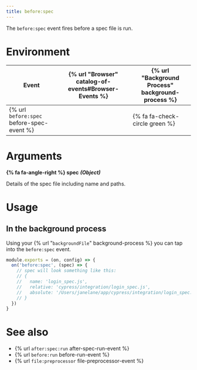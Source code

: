 ```yaml
---
title: before:spec
---
```


The `before:spec` event fires before a spec file is run.

# Environment

Event | {% url "Browser" catalog-of-events#Browser-Events %} | {% url "Background Process" background-process %}
--- | --- | ---
{% url `before:spec` before-spec-event %} | | {% fa fa-check-circle green %}

# Arguments

**{% fa fa-angle-right %} spec** ***(Object)***

Details of the spec file including name and paths.

# Usage

## In the background process

Using your {% url "`backgroundFile`" background-process %} you can tap into the `before:spec` event.

```javascript
module.exports = (on, config) => {
  on('before:spec', (spec) => {
    // spec will look something like this:
    // {
    //   name: 'login_spec.js',
    //   relative: 'cypress/integration/login_spec.js',
    //   absolute: '/Users/janelane/app/cypress/integration/login_spec.js',
    // }
  })
}
```

# See also

- {% url `after:spec:run` after-spec-run-event %}
- {% url `before:run` before-run-event %}
- {% url `file:preprocessor` file-preprocessor-event %}
